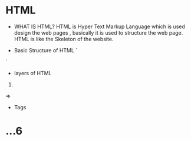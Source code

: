 # HTML
- WHAT IS HTML?
HTML is Hyper Text Markup Language which is used design the web pages , basically it is used to structure the web page.
HTML is like the Skeleton of the website.

- Basic Structure of HTML
`
<!DOCTYPE html>
<html lang="en">
<head>
    <meta charset="UTF-8">
    <meta name="viewport" content="width=device-width, initial-scale=1.0">
    <title>Document</title>
</head>
<body>
    
</body>
</html>
`

- layers of HTML
1. <!DOCTYPE >
=> 


- Tags
<p>
<h1>...6
